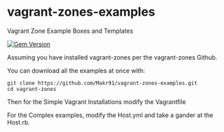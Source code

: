 # vagrant-zones-examples
Vagrant Zone Example Boxes and Templates

[![Gem Version](https://badge.fury.io/rb/vagrant-zones.svg)](https://badge.fury.io/rb/vagrant-zones)


Assuming you have installed vagrant-zones per the vagrant-zones Github. 

You can download all the examples at once with:

```
git clone https://github.com/Makr91/vagrant-zones-examples.git
cd vagrant-zones
```

Then for the Simple Vagrant Installations modify the Vagrantfile 

For the Complex examples, modify the Host.yml and take a gander at the Host.rb.